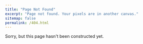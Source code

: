 ```yaml
---
title: "Page Not Found"
excerpt: "Page not found. Your pixels are in another canvas."
sitemap: false
permalink: /404.html
---
```


Sorry, but this page hasn't been constructed yet.
